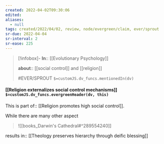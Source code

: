 ```yaml
---
created: 2022-04-02T09:30:06 
edited: 
aliases:
  - null
tags: created/2022/04/02, review, node/evergreen/claim, ever/sprout
sr-due: 2022-04-04
sr-interval: 2
sr-ease: 225
---
```


> [!infobox]- 
> **In**:: [[Evolutionary Psychology]]
> 
> **about**:: [[social control]] and [[religion]]
> 
> #EVER/SPROUT `$=customJS.dv_funcs.mentionedIn(dv)`

#### [[Religion externalizes social control mechanisms]] `$=customJS.dv_funcs.evergreenHeader(dv, this)`

This is 
part of:: [[Religion promotes high social control]].

While there are many other aspect
> ![[books_Darwin's Cathedral#^289554240]]

results in:: [[Theology preserves hierarchy through deific blessing]]


